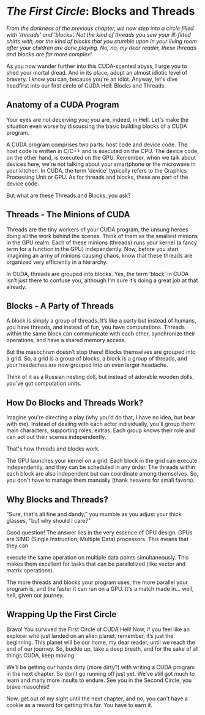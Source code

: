 # *The First Circle*: Blocks and Threads

*From the darkness of the previous chapter, we now step into a circle filled with 'threads' and 'blocks'. Not the kind of threads you sew your ill-fitted shirts with, nor the kind of blocks that you stumble upon in your living room after your children are done playing. No, no, my dear reader, these threads and blocks are far more complex!*

As you now wander further into this CUDA-scented abyss, I urge you to shed your mortal dread. And in its place, adopt an almost idiotic level of bravery. I know you can, because you're an idiot. Anyway, let's dive headfirst into our first circle of CUDA Hell: Blocks and Threads.

## Anatomy of a CUDA Program

Your eyes are not deceiving you; you are, indeed, in Hell. Let's make the situation even worse by discussing the basic building blocks of a CUDA program.

A CUDA program comprises two parts: host code and device code. The host code is written in C/C++ and is executed on the CPU. The device code, on the other hand, is executed on the GPU. Remember, when we talk about devices here, we're not talking about your smartphone or the microwave in your kitchen. In CUDA, the term 'device' typically refers to the Graphics Processing Unit or GPU. As for threads and blocks, these are part of the device code.

But what are these Threads and Blocks, you ask?

## Threads - The Minions of CUDA

Threads are the tiny workers of your CUDA program, the unsung heroes doing all the work behind the scenes. Think of them as the smallest minions in the GPU realm. Each of these minions (threads) runs your kernel (a fancy term for a function in the GPU) independently. Now, before you start imagining an army of minions causing chaos, know that these threads are organized very efficiently in a hierarchy.

In CUDA, threads are grouped into blocks. Yes, the term ‘block’ in CUDA isn’t just there to confuse you, although I’m sure it’s doing a great job at that already.

## Blocks - A Party of Threads

A block is simply a group of threads. It’s like a party but instead of humans, you have threads, and instead of fun, you have computations. Threads within the same block can communicate with each other, synchronize their operations, and have a shared memory access.

But the masochism doesn’t stop there! Blocks themselves are grouped into a grid. So, a grid is a group of blocks, a block is a group of threads, and your headaches are now grouped into an even larger headache.

Think of it as a Russian nesting doll, but instead of adorable wooden dolls, you've got computation units.

## How Do Blocks and Threads Work?

Imagine you're directing a play (why you'd do that, I have no idea, but bear with me). Instead of dealing with each actor individually, you'll group them: main characters, supporting roles, extras. Each group knows their role and can act out their scenes independently.

That's how threads and blocks work.

The GPU launches your kernel on a grid. Each block in the grid can execute independently, and they can be scheduled in any order. The threads within each block are also independent but can coordinate among themselves. So, you don't have to manage them manually (thank heavens for small favors).

## Why Blocks and Threads?

"Sure, that's all fine and dandy," you mumble as you adjust your thick glasses, "but why should I care?"

Good question! The answer lies in the very essence of GPU design. GPUs are SIMD (Single Instruction, Multiple Data) processors. This means that they can

execute the same operation on multiple data points simultaneously. This makes them excellent for tasks that can be parallelized (like vector and matrix operations).

The more threads and blocks your program uses, the more parallel your program is, and the faster it can run on a GPU. It's a match made in... well, hell, given our journey.

## Wrapping Up the First Circle

Bravo! You survived the First Circle of CUDA Hell! Now, if you feel like an explorer who just landed on an alien planet, remember, it’s just the beginning. This planet will be our home, my dear reader, until we reach the end of our journey. So, buckle up, take a deep breath, and for the sake of all things CUDA, keep moving.

We’ll be getting our hands dirty (more dirty?) with writing a CUDA program in the next chapter. So don’t go running off just yet. We’ve still got much to learn and many more insults to endure. See you in the Second Circle, you brave masochist!

Now, get out of my sight until the next chapter, and no, you can't have a cookie as a reward for getting this far. You have to earn it.